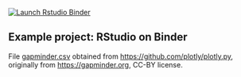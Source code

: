 [![Launch Rstudio Binder](http://mybinder.org/badge_logo.svg)](https://mybinder.org/v2/gh/bast/rstudio-binder-example/main?urlpath=rstudio)


## Example project: RStudio on Binder

File [gapminder.csv](gapminder.csv) obtained from
https://github.com/plotly/plotly.py, originally from https://gapminder.org,
CC-BY license.
